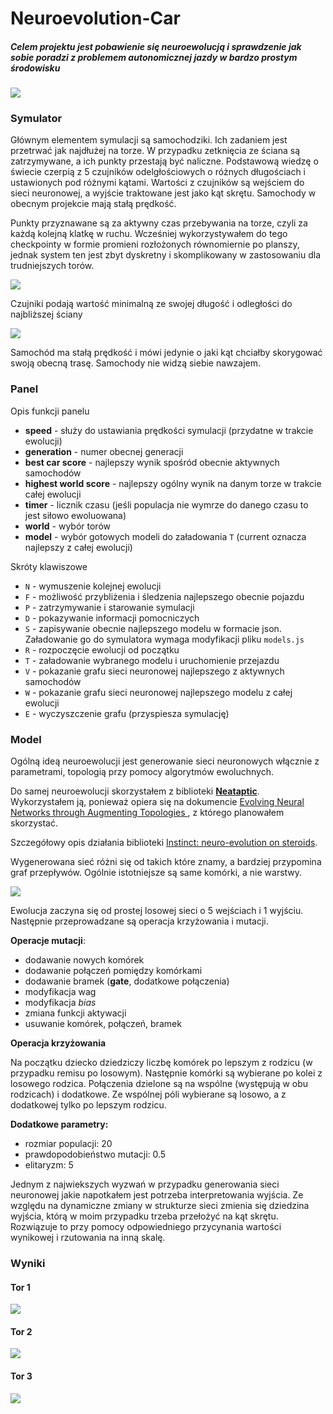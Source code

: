# Neuroevolution-Car

##### Celem projektu jest pobawienie się neuroewolucją i sprawdzenie jak sobie poradzi z problemem autonomicznej jazdy w bardzo prostym środowisku

![](screenshots/screenshot1.PNG)



### Symulator

Głównym elementem symulacji są samochodziki. Ich zadaniem jest przetrwać jak najdłużej na torze. W przypadku zetknięcia ze ściana są zatrzymywane, a ich punkty przestają być naliczne. Podstawową wiedzę o świecie czerpią z 5 czujników odelgłościowych o różnych długościach i ustawionych pod różnymi kątami. Wartości z czujników są wejściem do sieci neuronowej, a wyjście traktowane jest jako kąt skrętu. Samochody w obecnym projekcie mają stałą prędkość. 

Punkty przyznawane są za aktywny czas przebywania na torze, czyli za każdą kolejną klatkę w ruchu. Wcześniej wykorzystywałem do tego checkpointy w formie promieni rozłożonych równomiernie po planszy, jednak system ten jest zbyt dyskretny i skomplikowany w zastosowaniu dla trudniejszych torów.

![](screenshots/screenshot2min.PNG)

Czujniki podają wartość minimalną ze swojej długość i odległości do najbliższej ściany

![](screenshots/screenshot3min.PNG)

Samochód ma stałą prędkość i mówi jedynie o jaki kąt chciałby skorygować swoją obecną trasę. Samochody nie widzą siebie nawzajem.

### Panel

Opis funkcji panelu

* **speed** - służy do ustawiania prędkości symulacji (przydatne w trakcie ewolucji)
* **generation** - numer obecnej generacji
* **best car score** - najlepszy wynik spośród obecnie aktywnych samochodów
* **highest world score** - najlepszy ogólny wynik na danym torze w trakcie całej ewolucji
* **timer** - licznik czasu (jeśli populacja nie wymrze do danego czasu to jest siłowo ewoluowana)
* **world** - wybór torów
* **model** - wybór gotowych modeli do załadowania `T` (current oznacza najlepszy z całej ewolucji)

Skróty klawiszowe

* `N` - wymuszenie kolejnej ewolucji
* `F` - możliwość przybliżenia i śledzenia najlepszego obecnie pojazdu
* `P` - zatrzymywanie i starowanie symulacji
* `D` - pokazywanie informacji pomocniczych
* `S` - zapisywanie obecnie najlepszego modelu w formacie json. Załadowanie go do symulatora wymaga modyfikacji pliku `models.js`
* `R` - rozpoczęcie ewolucji od początku
* `T` - załadowanie wybranego modelu i uruchomienie przejazdu
* `V` - pokazanie grafu sieci neuronowej najlepszego z aktywnych samochodów
* `W` - pokazanie grafu sieci neuronowej najlepszego modelu z całej ewolucji
* `E` - wyczyszczenie grafu (przyspiesza symulację)

### Model

Ogólną ideą neuroewolucji jest generowanie sieci neuronowych włącznie z parametrami, topologią przy pomocy algorytmów ewoluchnych. 

Do samej neuroewolucji skorzystałem z biblioteki **[Neataptic](https://wagenaartje.github.io/neataptic/)**. Wykorzystałem ją, ponieważ opiera się na dokumencie [Evolving Neural Networks through Augmenting Topologies ](http://nn.cs.utexas.edu/downloads/papers/stanley.ec02.pdf), z którego planowałem skorzystać.

Szczegółowy opis działania biblioteki [Instinct: neuro-evolution on steroids](https://towardsdatascience.com/neuro-evolution-on-steroids-82bd14ddc2f6).

Wygenerowana sieć różni się od takich które znamy, a bardziej przypomina graf przepływów. Ogólnie istotniejsze są same komórki, a nie warstwy.

![](screenshots/screenshot4.PNG)

Ewolucja zaczyna się od prostej losowej sieci o 5 wejściach i 1 wyjściu. Następnie przeprowadzane są operacja krzyżowania i mutacji.

**Operacje mutacji**:

* dodawanie nowych komórek
* dodawanie połączeń pomiędzy komórkami
* dodawanie bramek (**gate**, dodatkowe połączenia)
* modyfikacja wag
* modyfikacja *bias*
* zmiana funkcji aktywacji
* usuwanie komórek, połączeń, bramek

**Operacja krzyżowania**

Na początku dziecko dziedziczy liczbę komórek po lepszym z rodzicu (w przypadku remisu po losowym). Następnie komórki są wybierane po kolei z losowego rodzica. Połączenia dzielone są na wspólne (występują w obu rodzicach) i dodatkowe. Ze wspólnej póli wybierane są losowo, a z dodatkowej tylko po lepszym rodzicu.

**Dodatkowe parametry:**

* rozmiar populacji: 20
* prawdopodobieństwo mutacji: 0.5
* elitaryzm: 5

Jednym z najwiekszych wyzwań w przypadku generowania sieci neuronowej jakie napotkałem jest potrzeba interpretowania wyjścia. Ze względu na dynamiczne zmiany w strukturze sieci zmienia się dziedzina wyjścia, którą w moim przypadku trzeba przełożyć na kąt skrętu. Rozwiązuje to przy pomocy odpowiedniego przycynania wartości wynikowej i rzutowania na inną skalę.

### Wyniki

#### Tor 1

![](screenshots/world1.gif)

#### Tor 2

![](screenshots/world2.gif)

#### Tor 3

![](screenshots/world3.gif)
